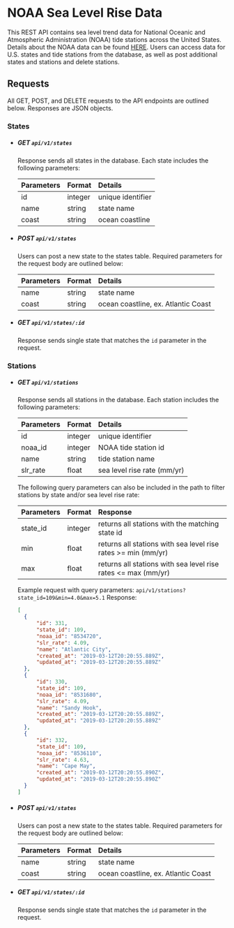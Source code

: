# NOAA Sea Level Rise Data
This REST API contains sea level trend data for National Oceanic and Atmospheric Administration (NOAA) tide stations across the United States. Details about the NOAA data can be found [HERE](https://tidesandcurrents.noaa.gov/sltrends/sltrends_us.html). Users can access data for U.S. states and tide stations from the database, as well as post additional states and stations and delete stations.

## Requests
All GET, POST, and DELETE requests to the API endpoints are outlined below. Responses are JSON objects.

### States

* ##### GET `api/v1/states`
  Response sends all states in the database. Each state includes the following parameters:
  
  | Parameters | Format  | Details           |
  | :----------|:--------|:------------------|
  | id         | integer | unique identifier |
  | name       | string  | state name        |
  | coast      | string  | ocean coastline   |
  
* ##### POST `api/v1/states`
  Users can post a new state to the states table. Required parameters for the request body are outlined below:
  
  | Parameters | Format  | Details                             |
  | :----------|:--------|:------------------------------------|
  | name       | string  | state name                          |
  | coast      | string  | ocean coastline, ex. Atlantic Coast |
  
  
* ##### GET `api/v1/states/:id`
  Response sends single state that matches the `id` parameter in the request.
  
### Stations


* ##### GET `api/v1/stations`
  Response sends all stations in the database. Each station includes the following parameters:
  
  | Parameters | Format  | Details                     |
  | :----------|:--------|:----------------------------|
  | id         | integer | unique identifier           |
  | noaa_id    | integer | NOAA tide station id        |
  | name       | string  | tide station name           |
  | slr_rate   | float   | sea level rise rate (mm/yr) |
  
  The following query parameters can also be included in the path to filter stations by state and/or sea level rise rate:
  
  | Parameters | Format  | Response                                                      |
  | :----------|:--------|:--------------------------------------------------------------|
  | state_id   | integer | returns all stations with the matching state id               |
  | min        | float   | returns all stations with sea level rise rates >= min (mm/yr) |
  | max        | float   | returns all stations with sea level rise rates <= max (mm/yr) |
  
  Example request with query parameters: `api/v1/stations?state_id=109&min=4.0&max=5.1`
  Response:
  ```json
  [
    {
        "id": 331,
        "state_id": 109,
        "noaa_id": "8534720",
        "slr_rate": 4.09,
        "name": "Atlantic City",
        "created_at": "2019-03-12T20:20:55.889Z",
        "updated_at": "2019-03-12T20:20:55.889Z"
    },
    {
        "id": 330,
        "state_id": 109,
        "noaa_id": "8531680",
        "slr_rate": 4.09,
        "name": "Sandy Hook",
        "created_at": "2019-03-12T20:20:55.889Z",
        "updated_at": "2019-03-12T20:20:55.889Z"
    },
    {
        "id": 332,
        "state_id": 109,
        "noaa_id": "8536110",
        "slr_rate": 4.63,
        "name": "Cape May",
        "created_at": "2019-03-12T20:20:55.890Z",
        "updated_at": "2019-03-12T20:20:55.890Z"
    }
  ]
  ```
  
* ##### POST `api/v1/states`
  Users can post a new state to the states table. Required parameters for the request body are outlined below:
  
  | Parameters | Format  | Details                             |
  | :----------|:--------|:------------------------------------|
  | name       | string  | state name                          |
  | coast      | string  | ocean coastline, ex. Atlantic Coast |
  
  
* ##### GET `api/v1/states/:id`
  Response sends single state that matches the `id` parameter in the request.

